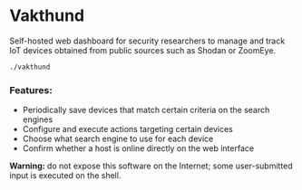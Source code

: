 # Vakthund

Self-hosted web dashboard for security researchers to manage and track IoT devices obtained from public sources such as Shodan or ZoomEye.

```sh
./vakthund
```

### Features:
- Periodically save devices that match certain criteria on the search engines
- Configure and execute actions targeting certain devices
- Choose what search engine to use for each device
- Confirm whether a host is online directly on the web interface

**Warning:** do not expose this software on the Internet; some user-submitted input is executed on the shell.